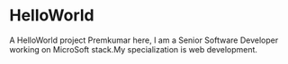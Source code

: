 # HelloWorld
A HelloWorld project
Premkumar here, I am a Senior Software Developer working on MicroSoft stack.My specialization is web development.
